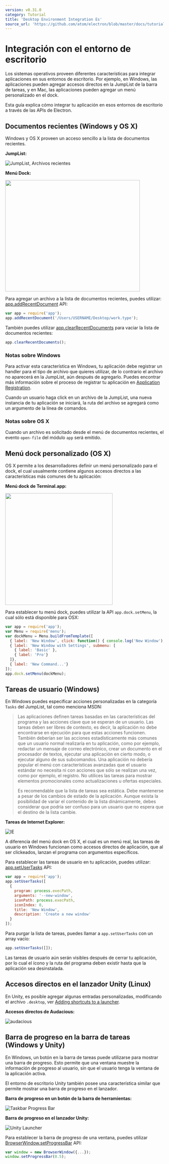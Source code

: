 ```yaml
---
version: v0.31.0
category: Tutorial
title: 'Desktop Environment Integration Es'
source_url: 'https://github.com/atom/electron/blob/master/docs/tutorial/desktop-environment-integration-es.md'
---
```


# Integración con el entorno de escritorio

Los sistemas operativos proveen diferentes características para integrar aplicaciones
en sus entornos de escritorio. Por ejemplo, en Windows, las aplicaciones pueden agregar accesos directos
en la JumpList de la barra de tareas, y en Mac, las aplicaciones pueden agregar un menú personalizado en el dock.

Esta guía explica cómo integrar tu aplicación en esos entornos de escritorio a través de las APIs de Electron.

## Documentos recientes (Windows y OS X)

Windows y OS X proveen un acceso sencillo a la lista de documentos recientes.

__JumpList:__

![JumpList, Archivos recientes](http://i.msdn.microsoft.com/dynimg/IC420538.png)

__Menú Dock:__

<img src="https://cloud.githubusercontent.com/assets/639601/5069610/2aa80758-6e97-11e4-8cfb-c1a414a10774.png" height="353" width="428" >

Para agregar un archivo a la lista de documentos recientes, puedes utilizar:
[app.addRecentDocument][addrecentdocument] API:

```javascript
var app = require('app');
app.addRecentDocument('/Users/USERNAME/Desktop/work.type');
```

También puedes utilizar [app.clearRecentDocuments](clearrecentdocuments) para vaciar la lista de documentos recientes:

```javascript
app.clearRecentDocuments();
```

### Notas sobre Windows

Para activar esta característica en Windows, tu aplicación debe registrar un handler
para el tipo de archivo que quieres utilizar, de lo contrario el archivo no aparecerá
en la JumpList, aún después de agregarlo. Puedes encontrar más información sobre el proceso de
registrar tu aplicación en [Application Registration][app-registration].

Cuando un usuario haga click en un archivo de la JumpList, una nueva instancia de tu aplicación
se iniciará, la ruta del archivo se agregará como un argumento de la línea de comandos.

### Notas sobre OS X

Cuando un archivo es solicitado desde el menú de documentos recientes, el evento `open-file`
del módulo `app` será emitido.

## Menú dock personalizado (OS X)

OS X permite a los desarrolladores definir un menú personalizado para el dock,
el cual usualmente contiene algunos accesos directos a las características más comunes
de tu aplicación:

__Menú dock de Terminal.app:__

<img src="https://cloud.githubusercontent.com/assets/639601/5069962/6032658a-6e9c-11e4-9953-aa84006bdfff.png" height="354" width="341" >

Para establecer tu menú dock, puedes utilizar la API `app.dock.setMenu`, la cual sólo está disponible para OSX:

```javascript
var app = require('app');
var Menu = require('menu');
var dockMenu = Menu.buildFromTemplate([
  { label: 'New Window', click: function() { console.log('New Window'); } },
  { label: 'New Window with Settings', submenu: [
    { label: 'Basic' },
    { label: 'Pro'}
  ]},
  { label: 'New Command...'}
]);
app.dock.setMenu(dockMenu);
```

## Tareas de usuario (Windows)

En Windows puedes especificar acciones personalizadas en la categoría `Tasks` del JumpList,
tal como menciona MSDN:


> Las aplicaciones definen tareas basadas en las características del programa
> y las acciones clave que se esperan de un usuario. Las tareas deben ser
> libres de contexto, es decir, la aplicación no debe encontrarse en ejecución
> para que estas acciones funcionen. También deberían ser las acciones estadísticamente
> más comunes que un usuario normal realizaría en tu aplicación, como por ejemplo,
> redactar un mensaje de correo electrónico, crear un documento en el procesador de textos,
> ejecutar una aplicación en cierto modo, o ejecutar alguno de sus subcomandos. Una aplicación
> no debería popular el menú con características avanzadas que el usuario estándar no necesita
> ni con acciones que sólo se realizan una vez, como por ejemplo, el registro. No utilices
> las tareas para mostrar elementos promocionales como actualizaciones u ofertas especiales.
>
> Es recomendable que la lista de tareas sea estática. Debe mantenerse a pesar
> de los cambios de estado de la aplicación. Aunque exista la posibilidad de variar
> el contenido de la lista dinámicamente, debes considerar que podría ser confuso
> para un usuario que no espera que el destino de la lista cambie.

__Tareas de Internet Explorer:__

![IE](http://i.msdn.microsoft.com/dynimg/IC420539.png)

A diferencia del menú dock en OS X, el cual es un menú real, las tareas de usuario en Windows
funcionan como accesos directos de aplicación, que al ser clickeados, lanzan el programa
con argumentos específicos.

Para establecer las tareas de usuario en tu aplicación, puedes utilizar:
[app.setUserTasks][setusertaskstasks] API:

```javascript
var app = require('app');
app.setUserTasks([
  {
    program: process.execPath,
    arguments: '--new-window',
    iconPath: process.execPath,
    iconIndex: 0,
    title: 'New Window',
    description: 'Create a new window'
  }
]);
```

Para purgar la lista de tareas, puedes llamar a `app.setUserTasks` con un array vacío:

```javascript
app.setUserTasks([]);
```

Las tareas de usuario aún serán visibles después de cerrar tu aplicación, por lo cual
el ícono y la ruta del programa deben existir hasta que la aplicación sea desinstalada.

## Accesos directos en el lanzador Unity (Linux)

En Unity, es posible agregar algunas entradas personalizadas, modificando el archivo `.desktop`,
ver  [Adding shortcuts to a launcher][unity-launcher].

__Accesos directos de Audacious:__

![audacious](https://help.ubuntu.com/community/UnityLaunchersAndDesktopFiles?action=AttachFile&do=get&target=shortcuts.png)

## Barra de progreso en la barra de tareas (Windows y Unity)

En Windows, un botón en la barra de tareas puede utilizarse para mostrar una barra de progreso. Esto permite
que una ventana muestre la información de progreso al usuario, sin que el usuario tenga la ventana de la aplicación activa.

El entorno de escritorio Unity también posee una característica similar que permite mostrar una barra de progreso en el lanzador.

__Barra de progreso en un botón de la barra de herramientas:__

![Taskbar Progress Bar](https://cloud.githubusercontent.com/assets/639601/5081682/16691fda-6f0e-11e4-9676-49b6418f1264.png)

__Barra de progreso en el lanzador Unity:__

![Unity Launcher](https://cloud.githubusercontent.com/assets/639601/5081747/4a0a589e-6f0f-11e4-803f-91594716a546.png)

Para establecer la barra de progreso de una ventana, puedes utilizar
[BrowserWindow.setProgressBar][setprogressbar] API:

```javascript
var window = new BrowserWindow({...});
window.setProgressBar(0.5);
```

[addrecentdocument]: ../api/app.md#appaddrecentdocumentpath
[clearrecentdocuments]: ../api/app.md#appclearrecentdocuments
[setusertaskstasks]: ../api/app.md#appsetusertaskstasks
[setprogressbar]: ../api/browser-window.md#browserwindowsetprogressbarprogress
[setrepresentedfilename]: ../api/browser-window.md#browserwindowsetrepresentedfilenamefilename
[setdocumentedited]: ../api/browser-window.md#browserwindowsetdocumenteditededited
[app-registration]: http://msdn.microsoft.com/en-us/library/windows/desktop/ee872121(v=vs.85).aspx
[unity-launcher]: https://help.ubuntu.com/community/UnityLaunchersAndDesktopFiles#Adding_shortcuts_to_a_launcher

